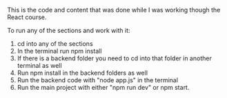 This is the code and content that was done while I was working though the React course.

To run any of the sections and work with it:
1) cd into any of the sections
2) In the terminal run npm install
3) If there is a backend folder you need to cd into that folder in another terminal as well
4) Run npm install in the backend folders as well
5) Run the backend code with "node app.js" in the terminal
6) Run the main project with either "npm run dev" or npm start.

